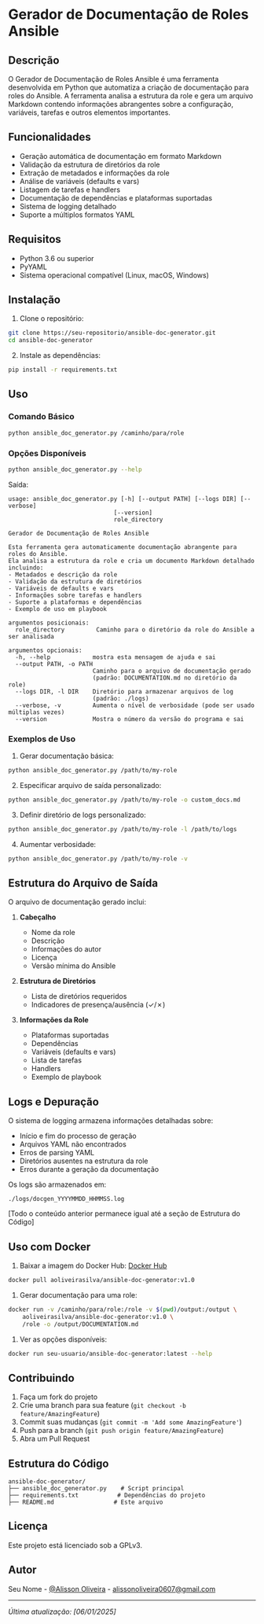 # Gerador de Documentação de Roles Ansible

## Descrição

O Gerador de Documentação de Roles Ansible é uma ferramenta desenvolvida em Python que automatiza a criação de documentação para roles do Ansible. A ferramenta analisa a estrutura da role e gera um arquivo Markdown contendo informações abrangentes sobre a configuração, variáveis, tarefas e outros elementos importantes.

## Funcionalidades

- Geração automática de documentação em formato Markdown
- Validação da estrutura de diretórios da role
- Extração de metadados e informações da role
- Análise de variáveis (defaults e vars)
- Listagem de tarefas e handlers
- Documentação de dependências e plataformas suportadas
- Sistema de logging detalhado
- Suporte a múltiplos formatos YAML

## Requisitos

- Python 3.6 ou superior
- PyYAML
- Sistema operacional compatível (Linux, macOS, Windows)

## Instalação

1. Clone o repositório:
```bash
git clone https://seu-repositorio/ansible-doc-generator.git
cd ansible-doc-generator
```

2. Instale as dependências:
```bash
pip install -r requirements.txt
```

## Uso

### Comando Básico

```bash
python ansible_doc_generator.py /caminho/para/role
```

### Opções Disponíveis

```bash
python ansible_doc_generator.py --help
```

Saída:
```
usage: ansible_doc_generator.py [-h] [--output PATH] [--logs DIR] [--verbose]
                              [--version]
                              role_directory

Gerador de Documentação de Roles Ansible

Esta ferramenta gera automaticamente documentação abrangente para roles do Ansible.
Ela analisa a estrutura da role e cria um documento Markdown detalhado incluindo:
- Metadados e descrição da role
- Validação da estrutura de diretórios
- Variáveis de defaults e vars
- Informações sobre tarefas e handlers
- Suporte a plataformas e dependências
- Exemplo de uso em playbook

argumentos posicionais:
  role_directory         Caminho para o diretório da role do Ansible a ser analisada

argumentos opcionais:
  -h, --help            mostra esta mensagem de ajuda e sai
  --output PATH, -o PATH
                        Caminho para o arquivo de documentação gerado
                        (padrão: DOCUMENTATION.md no diretório da role)
  --logs DIR, -l DIR    Diretório para armazenar arquivos de log
                        (padrão: ./logs)
  --verbose, -v         Aumenta o nível de verbosidade (pode ser usado múltiplas vezes)
  --version             Mostra o número da versão do programa e sai
```

### Exemplos de Uso

1. Gerar documentação básica:
```bash
python ansible_doc_generator.py /path/to/my-role
```

2. Especificar arquivo de saída personalizado:
```bash
python ansible_doc_generator.py /path/to/my-role -o custom_docs.md
```

3. Definir diretório de logs personalizado:
```bash
python ansible_doc_generator.py /path/to/my-role -l /path/to/logs
```

4. Aumentar verbosidade:
```bash
python ansible_doc_generator.py /path/to/my-role -v
```

## Estrutura do Arquivo de Saída

O arquivo de documentação gerado inclui:

1. **Cabeçalho**
   - Nome da role
   - Descrição
   - Informações do autor
   - Licença
   - Versão mínima do Ansible

2. **Estrutura de Diretórios**
   - Lista de diretórios requeridos
   - Indicadores de presença/ausência (✓/✗)

3. **Informações da Role**
   - Plataformas suportadas
   - Dependências
   - Variáveis (defaults e vars)
   - Lista de tarefas
   - Handlers
   - Exemplo de playbook

## Logs e Depuração

O sistema de logging armazena informações detalhadas sobre:
- Início e fim do processo de geração
- Arquivos YAML não encontrados
- Erros de parsing YAML
- Diretórios ausentes na estrutura da role
- Erros durante a geração da documentação

Os logs são armazenados em:
```
./logs/docgen_YYYYMMDD_HHMMSS.log
```

[Todo o conteúdo anterior permanece igual até a seção de Estrutura do Código]

## Uso com Docker



1. Baixar a imagem do Docker Hub:
[Docker Hub](https://hub.docker.com/repository/docker/aoliveirasilva/ansible-doc-generator/general)
```bash
docker pull aoliveirasilva/ansible-doc-generator:v1.0
```

1. Gerar documentação para uma role:
```bash
docker run -v /caminho/para/role:/role -v $(pwd)/output:/output \
    aoliveirasilva/ansible-doc-generator:v1.0 \
    /role -o /output/DOCUMENTATION.md
```

1. Ver as opções disponíveis:
```bash
docker run seu-usuario/ansible-doc-generator:latest --help
```


## Contribuindo

1. Faça um fork do projeto
2. Crie uma branch para sua feature (`git checkout -b feature/AmazingFeature`)
3. Commit suas mudanças (`git commit -m 'Add some AmazingFeature'`)
4. Push para a branch (`git push origin feature/AmazingFeature`)
5. Abra um Pull Request

## Estrutura do Código

```
ansible-doc-generator/
├── ansible_doc_generator.py    # Script principal
├── requirements.txt           # Dependências do projeto
├── README.md                 # Este arquivo
```

## Licença

Este projeto está licenciado sob a GPLv3.

## Autor

Seu Nome - [@Alisson Oliveira](https://github.com/alissonoliveira0607) - alissonoliveira0607@gmail.com


---

*Última atualização: [06/01/2025]*